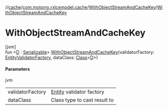 //[cache](../../../index.md)/[com.motorro.rxlcemodel.cache](../index.md)/[WithObjectStreamAndCacheKey](index.md)/[WithObjectStreamAndCacheKey](-with-object-stream-and-cache-key.md)

# WithObjectStreamAndCacheKey

[jvm]\
fun &lt;[D](index.md) : [Serializable](https://docs.oracle.com/javase/8/docs/api/java/io/Serializable.html)&gt; [WithObjectStreamAndCacheKey](-with-object-stream-and-cache-key.md)(validatorFactory: [EntityValidatorFactory](../../../../cache/cache/com.motorro.rxlcemodel.cache.entity/-entity-validator-factory/index.md), dataClass: [Class](https://docs.oracle.com/javase/8/docs/api/java/lang/Class.html)&lt;[D](index.md)&gt;)

#### Parameters

jvm

| | |
|---|---|
| validatorFactory | [Entity](../../../../cache/cache/com.motorro.rxlcemodel.cache.entity/-entity/index.md) validator factory |
| dataClass | Class type to cast result to |
